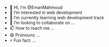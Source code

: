 - 👋 Hi, I’m @EmanMahmoud
- 👀 I’m interested in web development 
- 🌱 I’m currently learning web development track 
- 💞️ I’m looking to collaborate on ...
- 📫 How to reach me ...
- 😄 Pronouns: ...
- ⚡ Fun fact: ...

<!---
EmanMahmoud0/EmanMahmoud0 is a ✨ special ✨ repository because its `README.md` (this file) appears on your GitHub profile.
You can click the Preview link to take a look at your changes.
--->
